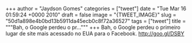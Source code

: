 
+++
author = "Jaydson Gomes"
categories = ["tweet"]
date = "Tue Mar 16 01:59:24 +0000 2010"
draft = false
image = "{TWEET_IMAGE}"
slug = "50d1a898e4b0bd13b5911da45ecb0c8f72a36527"
tags = ["tweet"]
title = """Bah, o Google perdeu o pr..."""
+++
Bah, o Google perdeu o primeiro lugar de site mais acessado no EUA para o Facebook. http://goo.gl/DSBY
